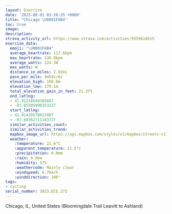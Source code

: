 ```yaml
---
layout: Exercise
date: '2023-08-01 03:38:35 +0000'
title: "Chicago \U0001F6B4"
toc: true
image:
description:
strava_activity_url: https://www.strava.com/activities/9559616615
exercise_data:
  emoji: "\U0001F6B4"
  average_heartrate: 117.6bpm
  max_heartrate: 136.0bpm
  average_watts: 124.3W
  max_watts: W
  distance_in_miles: 2.02mi
  pace_per_mile: 4m54s/mi
  elevation_high: 186.0m
  elevation_low: 179.1m
  total_elevation_gain_in_feet: 21.3ft
  end_latlng:
  - 41.91218549385667
  - -87.65305990353227
  start_latlng:
  - 41.91420570015907
  - -87.68362711183727
  similar_activities_count:
  similar_activities_trend:
  mapbox_image_url: https://api.mapbox.com/styles/v1/mapbox/streets-v11/static/path-5+787af2-1.0(gjy~FpgdvOUqFGkDAcCDkBDcAV_C%40s%40McYO%7BSCsAI%7DAC%5BKUIEIAKDIHEPEb%40A%60%40Dr%40CD%5BHs%40B%7DCAYEKOEWFwAAs%40Gc%40E%7B%40KaAyAaJaA%7BGKaAAmA%40gCIiTBm%40JYd%40o%40dCuDvFqGbC%7BCfAkA),pin-s-s+e5b22e(-87.68137,41.91412),pin-s-f+89ae00(-87.65524999999998,41.913859999999985)/auto/800x800?access_token=pk.eyJ1Ijoiam9zaGJlY2ttYW4iLCJhIjoiY205eWR2aDd1MWZ6djJrbXc4a3M0bWZleiJ9.XiG9OWkNcZk2QzjJbxLB4A
  weather:
    :temperature: 21.6°C
    :apparent_temperature: 21.5°C
    :precipitation: 0.0mm
    :rain: 0.0mm
    :humidity: 57%
    :weathercode: Mainly clear
    :windspeed: 6.7km/h
    :winddirection: 106°
tags:
- cycling
serial_number: 2023.ECE.272
---
```

Chicago, IL, United States (Bloomingdale Trail Leavitt to Ashland)
